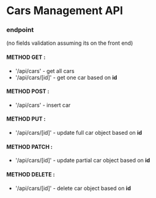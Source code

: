 # Cars Management API
### endpoint
(no fields validation assuming its on the front end)
####  METHOD GET :
- '/api/cars' - get all cars
- '/api/cars/[id]' - get one car based on **id**
#### METHOD POST :
- '/api/cars' - insert car
#### METHOD PUT :
- '/api/cars/[id]' - update full car object based on **id**
#### METHOD PATCH :
- '/api/cars/[id]' - update partial car object based on **id**
#### METHOD DELETE :
- '/api/cars/[id]' - delete car object based on **id**
#